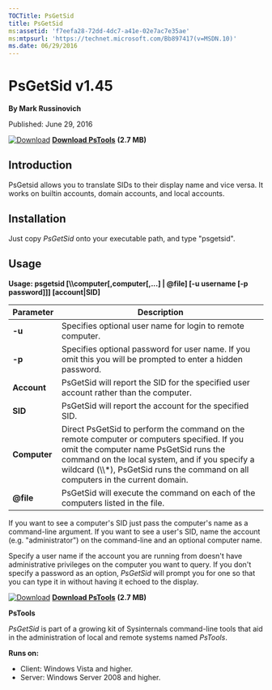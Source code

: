 ```yaml
--- 
TOCTitle: PsGetSid
title: PsGetSid
ms:assetid: 'f7eefa28-72dd-4dc7-a41e-02e7ac7e35ae'
ms:mtpsurl: 'https://technet.microsoft.com/Bb897417(v=MSDN.10)'
ms.date: 06/29/2016
---
```


PsGetSid v1.45
==============

**By Mark Russinovich**

Published: June 29, 2016

[![Download](/media/landing/sysinternals/download_sm.png)](https://download.sysinternals.com/files/PSTools.zip) [**Download PsTools**](https://download.sysinternals.com/files/PSTools.zip) **(2.7 MB)**


## Introduction

PsGetsid allows you to translate SIDs to their display name and vice
versa. It works on builtin accounts, domain accounts, and local
accounts.

## Installation

Just copy *PsGetSid* onto your executable path, and type "psgetsid".

## Usage

<strong>Usage: psgetsid \[\\\\computer\[,computer\[,...\] | @file\] \[-u
username \[-p password\]\]\] \[account|SID\]</strong>

 
|       Parameter        |                                                                                                                                 Description                                                                                                                                  |
|------------------------|------------------------------------------------------------------------------------------------------------------------------------------------------------------------------------------------------------------------------------------------------------------------------|
|         **-u**         |                                                                                                          Specifies optional user name for login to remote computer.                                                                                                          |
|         **-p**         |                                                                                 Specifies optional password for user name. If you omit this you will be prompted to enter a hidden password.                                                                                 |
|      **Account**       |                                                                                            PsGetSid will report the SID for the specified user account rather than the computer.                                                                                             |
|        **SID**         |                                                                                                           PsGetSid will report the account for the specified SID.                                                                                                            |
|      **Computer**      | Direct PsGetSid to perform the command on the remote computer or computers specified. If you omit the computer name PsGetSid runs the command on the local system, and if you specify a wildcard (\\\\\*), PsGetSid runs the command on all computers in the current domain. |
| <strong>@file</strong> |                                                                                                PsGetSid will execute the command on each of the computers listed in the file.                                                                                                |

If you want to see a computer's SID just pass the computer's name as a
command-line argument. If you want to see a user's SID, name the account
(e.g. "administrator") on the command-line and an optional computer
name.

Specify a user name if the account you are running from doesn't have
administrative privileges on the computer you want to query. If you
don't specify a password as an option, *PsGetSid* will prompt you for
one so that you can type it in without having it echoed to the display.

[![Download](/media/landing/sysinternals/download_sm.png)](https://download.sysinternals.com/files/PSTools.zip) [**Download PsTools**](https://download.sysinternals.com/files/PSTools.zip) **(2.7 MB)**
 

**PsTools**

*PsGetSid* is part of a growing kit of Sysinternals command-line tools
that aid in the administration of local and remote systems named
*PsTools*.

 

**Runs on:**

-   Client: Windows Vista and higher.
-   Server: Windows Server 2008 and higher.
